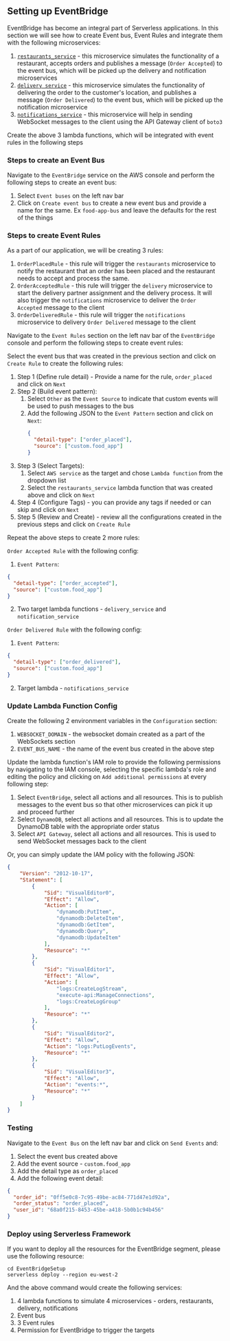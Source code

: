 ## Setting up EventBridge

EventBridge has become an integral part of Serverless applications. In this section we will see how to create Event bus, Event Rules and integrate them with the following microservices:

1. [`restaurants_service`](../EventBridgeSetup/restaurants.py) - this microservice simulates the functionality of a restaurant, accepts orders and publishes a message (`Order Accepted`) to the event bus, which will be picked up the delivery and notification microservices
2. [`delivery service`](../EventBridgeSetup/delivery.py) - this microservice simulates the functionality of delivering the order to the customer's location, and publishes a message (`Order Delivered`) to the event bus, which will be picked up the notification microservice
3. [`notifications_service`](../EventBridgeSetup/notifications.py) - this microservice will help in sending WebSocket messages to the client using the API Gateway client of `boto3`

Create the above 3 lambda functions, which will be integrated with event rules in the following steps

### Steps to create an Event Bus

Navigate to the `EventBridge` service on the AWS console and perform the following steps to create an event bus:

1. Select `Event buses` on the left nav bar
2. Click on `Create event bus` to create a new event bus and provide a name for the same. Ex `food-app-bus` and leave the defaults for the rest of the things

### Steps to create Event Rules

As a part of our application, we will be creating 3 rules:

1. `OrderPlacedRule` - this rule will trigger the `restaurants` microservice to notify the restaurant that an order has been placed and the restaurant needs to accept and process the same.
2. `OrderAcceptedRule` - this rule will trigger the `delivery` microservice to start the delivery partner assignment and the delivery process. It will also trigger the `notifications` microservice to deliver the `Order Accepted` message to the client
3. `OrderDeliveredRule` - this rule will trigger the `notifications` microservice to delivery `Order Delivered` message to the client

Navigate to the `Event Rules` section on the left nav bar of the `EventBridge` console and perform the following steps to create event rules:

Select the event bus that was created in the previous section and click on `Create Rule` to create the following rules:

   1. Step 1 (Define rule detail) - Provide a name for the rule, `order_placed` and click on `Next`
   2. Step 2 (Build event pattern):
      1. Select `Other` as the `Event Source` to indicate that custom events will be used to push messages to the bus
      2. Add the following JSON to the `Event Pattern` section and click on `Next`:
         ```json
         {
           "detail-type": ["order_placed"],
           "source": ["custom.food_app"]
         }
         ```
   3. Step 3 (Select Targets):
      1. Select `AWS service` as the target and chose `Lambda function` from the dropdown list
      2. Select the `restaurants_service` lambda function that was created above and click on `Next`
   4. Step 4 (Configure Tags) - you can provide any tags if needed or can skip and click on `Next`
   5. Step 5 (Review and Create) - review all the configurations created in the previous steps and click on `Create Rule`

Repeat the above steps to create 2 more rules:

`Order Accepted Rule` with the following config:

1. `Event Pattern`:

```json
{
  "detail-type": ["order_accepted"],
  "source": ["custom.food_app"]
}
```
2. Two target lambda functions - `delivery_service` and `notification_service`

`Order Delivered Rule` with the following config:

1. `Event Pattern`:

```json
{
  "detail-type": ["order_delivered"],
  "source": ["custom.food_app"]
}
```

2. Target lambda - `notifications_service`

### Update Lambda Function Config

Create the following 2 environment variables in the `Configuration` section:

1. `WEBSOCKET_DOMAIN` - the websocket domain created as a part of the WebSockets section
2. `EVENT_BUS_NAME` - the name of the event bus created in the above step

Update the lambda function's IAM role to provide the following permissions by navigating to the IAM console, selecting the specific lambda's role and editing the policy and clicking on `Add additional permissions` at every following step:

1. Select `EventBridge`, select all actions and all resources. This is to publish messages to the event bus so that other microservices can pick it up and proceed further
2. Select `DynamoDB`, select all actions and all resources. This is to update the DynamoDB table with the appropriate order status
3. Select `API Gateway`, select all actions and all resources. This is used to send WebSocket messages back to the client

Or, you can simply update the IAM policy with the following JSON:

```json
{
    "Version": "2012-10-17",
    "Statement": [
        {
            "Sid": "VisualEditor0",
            "Effect": "Allow",
            "Action": [
                "dynamodb:PutItem",
                "dynamodb:DeleteItem",
                "dynamodb:GetItem",
                "dynamodb:Query",
                "dynamodb:UpdateItem"
            ],
            "Resource": "*"
        },
        {
            "Sid": "VisualEditor1",
            "Effect": "Allow",
            "Action": [
                "logs:CreateLogStream",
                "execute-api:ManageConnections",
                "logs:CreateLogGroup"
            ],
            "Resource": "*"
        },
        {
            "Sid": "VisualEditor2",
            "Effect": "Allow",
            "Action": "logs:PutLogEvents",
            "Resource": "*"
        },
        {
            "Sid": "VisualEditor3",
            "Effect": "Allow",
            "Action": "events:*",
            "Resource": "*"
        }
    ]
}
```

### Testing

Navigate to the `Event Bus` on the left nav bar and click on `Send Events` and:

1. Select the event bus created above
2. Add the event source - `custom.food_app`
3. Add the detail type as `order_placed`
4. Add the following event detail:

```json
{
  "order_id": "0ff5e0c8-7c95-49be-ac84-771d47e1d92a",
  "order_status": "order_placed",
  "user_id": "68a0f215-8453-45be-a418-5b0b1c94b456"
}
```

### Deploy using Serverless Framework

If you want to deploy all the resources for the EventBridge segment, please use the following resource:

```commandline
cd EventBridgeSetup
serverless deploy --region eu-west-2
```

And the above command would create the following services:

1. 4 lambda functions to simulate 4 microservices - orders, restaurants, delivery, notifications
2. Event bus
3. 3 Event rules
4. Permission for EventBridge to trigger the targets